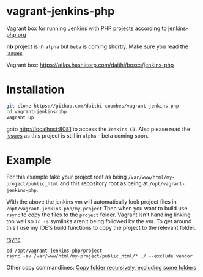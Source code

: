 # vagrant-jenkins-php
Vagrant box for running Jenkins with PHP projects according to [jenkins-php.org](http://jenkins-php.org/)

<b>nb</b> project is in `alpha` but `beta` is coming shortly. Make sure you read the [issues](https://github.com/daithi-coombes/vagrant-jenkins-php/issues)

Vagrant box: https://atlas.hashicorp.com/daithi/boxes/jenkins-php

# Installation
```bash
git clone https://github.com/daithi-coombes/vagrant-jenkins-php
cd vagrant-jenkins-php
vagrant up
```
goto [http://localhost:8081](http://localhost:8081) to access the `Jenkins CI`. Also please read the [issues](https://github.com/daithi-coombes/vagrant-jenkins-php/issues) as this project is still in `alpha` - beta coming soon.

# Example
For this example take your project root as being `/var/www/html/my-project/public_html` and this repository root as being at `/opt/vagrant-jenkins-php`.

With the above the jenkins vm will automatically look project files in `/opt/vagrant-jenkins-php/my-project`
Then when you
want to build use `rsync` to copy the files to the `project` folder. Vagrant isn't handling linking too well so `ln -s` symlinks aren't being followed by the vm.
To get around this I use my IDE's build functions to copy the project to the relevant folder.

[rsync](http://linux.die.net/man/1/rsync)
```
cd /opt/vagrant-jenkins-php/project
rsync -av /var/www/html/my-project/public_html/* ./ --exclude vendor
```

Other copy commandlines: [Copy folder recursively, excluding some folders](http://stackoverflow.com/questions/2193584/copy-folder-recursively-excluding-some-folders)
